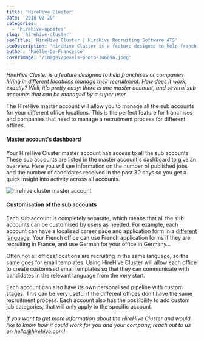 ```yaml
---
title: 'HireHive Cluster'
date: '2018-02-20'
categories:
  - 'hirehive-updates'
slug: 'hirehive-cluster'
seoTitle: 'HireHive Cluster | HireHive Recruiting Software ATS'
seoDescription: 'HireHive Cluster is a feature designed to help franchises or companies hiring in different locations manage their recruitment.'
author: 'Maëlle-De-Francesco'
coverImage: '/images/pexels-photo-346696.jpeg'
---
```


_HireHive Cluster is a feature designed to help franchises or companies hiring in different locations manage their recruitment. How does it work, exactly? Well, it's pretty easy: there is one master account, and several sub accounts that can be managed by a super user._

The HireHive master account will allow you to manage all the sub accounts for your different office locations. This is the perfect feature for franchises and companies that need to manage a recruitment process for different offices.

#### **Master account's dashboard**

Your HireHive Cluster master account has access to all the sub accounts. These sub accounts are listed in the master account's dashboard to give an overview. Here you will see information on the number of published jobs and the number of candidates received in the past 30 days so you get a quick insight into activity across all accounts.

![hirehive cluster master account](/images/cluster-list.jpg)

#### **Customisation of the sub accounts**

Each sub account is completely separate, which means that all the sub accounts can be customised by users as needed. For example, each account can have a localised career page and application form in a [different language](https://hirehive.com/recruiting-features/multilingual-hiring/). Your French office can use French application forms if they are recruiting in France, and use German for your office in Germany…

Often not all offices/locations are recruiting in the same language, so the same goes for email templates. Using HireHive Cluster will allow each office to create customised email templates so that they can communicate with candidates in the relevant language from the very start.

Each account can also have its own personalised pipeline with custom stages. This can be very useful if the different offices don’t have the same recruitment process. Each account also has the possibility to add custom job categories, that will only apply to the specific account.

_If you want to get more information about the HireHive Cluster and would like to know how it could work for you and your company, reach out to us on [hello@hirehive.com](mailto:hello@hirehive.com)!_
